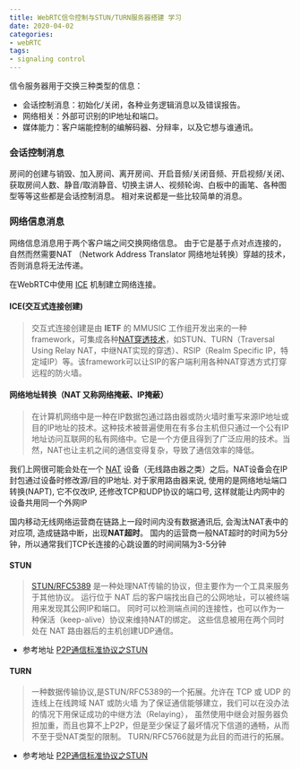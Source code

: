 ```yaml
---
title: WebRTC信令控制与STUN/TURN服务器搭建 学习
date: 2020-04-02
categories:
- webRTC
tags:
- signaling control
---
```

 信令服务器用于交换三种类型的信息：
- 会话控制消息：初始化/关闭，各种业务逻辑消息以及错误报告。
- 网络相关：外部可识别的IP地址和端口。
- 媒体能力：客户端能控制的编解码器、分辩率，以及它想与谁通讯。

### 会话控制消息
  房间的创建与销毁、加入房间、离开房间、开启音频/关闭音频、开启视频/关闭、获取房间人数、静音/取消静音、切换主讲人、视频轮询、白板中的画笔、各种图型等等这些都是会话控制消息。
  相对来说都是一些比较简单的消息。

### 网络信息消息

网络信息消息用于两个客户端之间交换网络信息。
由于它是基于点对点连接的，自然而然需要NAT （Network Address Translator 网络地址转换）穿越的技术，否则消息将无法传递。
 
在WebRTC中使用 [ICE](https://www.rfc-editor.org/info/rfc5245) 机制建立网络连接。

#### ICE(交互式连接创建)

> 交互式连接创建是由 **IETF** 的  MMUSIC  工作组开发出来的一种framework，可集成各种[NAT穿透技术](https://zh.wikipedia.org/wiki/NAT%E7%A9%BF%E9%80%8F)，如STUN、TURN（Traversal Using Relay NAT，中继NAT实现的穿透）、RSIP（Realm Specific IP，特定域IP）等。该framework可以让SIP的客户端利用各种NAT穿透方式打穿远程的防火墙。

####  网络地址转换（NAT 又称网络掩蔽、IP掩蔽）

> 在计算机网络中是一种在IP数据包通过路由器或防火墙时重写来源IP地址或目的IP地址的技术。这种技术被普遍使用在有多台主机但只通过一个公有IP地址访问互联网的私有网络中。它是一个方便且得到了广泛应用的技术。当然，NAT也让主机之间的通信变得复杂，导致了通信效率的降低。

我们上网很可能会处在一个 [NAT](https://zh.wikipedia.org/wiki/%E7%BD%91%E7%BB%9C%E5%9C%B0%E5%9D%80%E8%BD%AC%E6%8D%A2) 设备（无线路由器之类）之后。NAT设备会在IP封包通过设备时修改源/目的IP地址. 对于家用路由器来说, 使用的是网络地址端口转换(NAPT), 它不仅改IP, 还修改TCP和UDP协议的端口号, 这样就能让内网中的设备共用同一个外网IP

国内移动无线网络运营商在链路上一段时间内没有数据通讯后, 会淘汰NAT表中的对应项, 造成链路中断，出现**NAT超时**。 国内的运营商一般NAT超时的时间为5分钟，所以通常我们TCP长连接的心跳设置的时间间隔为3-5分钟

#### STUN
>[STUN/RFC5389](https://www.rfc-editor.org/rfc/rfc5389.html) 是一种处理NAT传输的协议，但主要作为一个工具来服务于其他协议。
>运行位于 NAT 后的客户端找出自己的公网地址，可以被终端用来发现其公网IP和端口。
>同时可以检测端点间的连接性，也可以作为一种保活（keep-alive）协议来维持NAT的绑定。
> 这些信息被用在两个同时处在 NAT 路由器后的主机创建UDP通信。

- 参考地址 [P2P通信标准协议之STUN](https://zhuanlan.zhihu.com/p/26797664)
  

#### TURN

> 一种数据传输协议,是STUN/RFC5389的一个拓展。允许在 TCP 或 UDP 的连线上在线跨域 NAT 或防火墙
> 为了保证通信能够建立，我们可以在没办法的情况下用保证成功的中继方法（Relaying）， 虽然使用中继会对服务器负担加重，而且也算不上P2P，但是至少保证了最坏情况下信道的通畅，从而不至于受NAT类型的限制。
> TURN/RFC5766就是为此目的而进行的拓展。
>
- 参考地址 [P2P通信标准协议之STUN](https://zhuanlan.zhihu.com/p/26797422)

